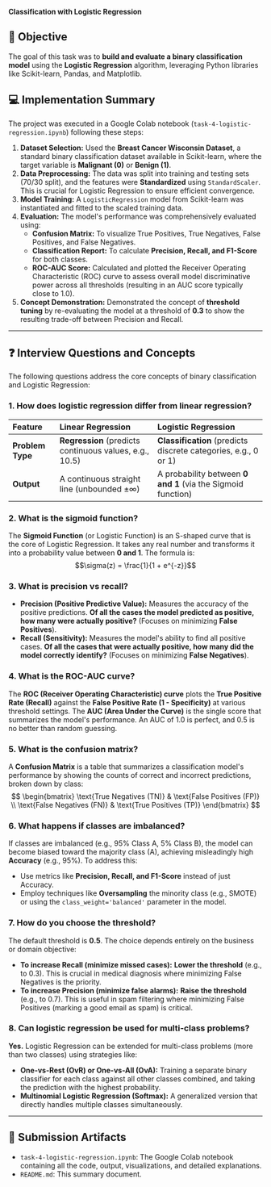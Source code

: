 **Classification with Logistic Regression**

## 🎯 Objective
The goal of this task was to **build and evaluate a binary classification model** using the **Logistic Regression** algorithm, leveraging Python libraries like Scikit-learn, Pandas, and Matplotlib.

## 💻 Implementation Summary

The project was executed in a Google Colab notebook (`task-4-logistic-regression.ipynb`) following these steps:

1.  **Dataset Selection:** Used the **Breast Cancer Wisconsin Dataset**, a standard binary classification dataset available in Scikit-learn, where the target variable is **Malignant (0)** or **Benign (1)**.
2.  **Data Preprocessing:** The data was split into training and testing sets (70/30 split), and the features were **Standardized** using `StandardScaler`. This is crucial for Logistic Regression to ensure efficient convergence.
3.  **Model Training:** A `LogisticRegression` model from Scikit-learn was instantiated and fitted to the scaled training data.
4.  **Evaluation:** The model's performance was comprehensively evaluated using:
    * **Confusion Matrix:** To visualize True Positives, True Negatives, False Positives, and False Negatives.
    * **Classification Report:** To calculate **Precision, Recall, and F1-Score** for both classes.
    * **ROC-AUC Score:** Calculated and plotted the Receiver Operating Characteristic (ROC) curve to assess overall model discriminative power across all thresholds (resulting in an AUC score typically close to 1.0).
5.  **Concept Demonstration:** Demonstrated the concept of **threshold tuning** by re-evaluating the model at a threshold of **0.3** to show the resulting trade-off between Precision and Recall.

---

## ❓ Interview Questions and Concepts

The following questions address the core concepts of binary classification and Logistic Regression:

### 1. How does logistic regression differ from linear regression?
| Feature | Linear Regression | Logistic Regression |
| :--- | :--- | :--- |
| **Problem Type** | **Regression** (predicts continuous values, e.g., 10.5) | **Classification** (predicts discrete categories, e.g., 0 or 1) |
| **Output** | A continuous straight line (unbounded $\pm\infty$) | A probability between **0 and 1** (via the Sigmoid function) |

### 2. What is the sigmoid function?
The **Sigmoid Function** (or Logistic Function) is an S-shaped curve that is the core of Logistic Regression. It takes any real number and transforms it into a probability value between **0 and 1**. The formula is: $$\sigma(z) = \frac{1}{1 + e^{-z}}$$

### 3. What is precision vs recall?
* **Precision (Positive Predictive Value):** Measures the accuracy of the positive predictions. **Of all the cases the model predicted as positive, how many were actually positive?** (Focuses on minimizing **False Positives**).
* **Recall (Sensitivity):** Measures the model's ability to find all positive cases. **Of all the cases that were actually positive, how many did the model correctly identify?** (Focuses on minimizing **False Negatives**).

### 4. What is the ROC-AUC curve?
The **ROC (Receiver Operating Characteristic) curve** plots the **True Positive Rate (Recall)** against the **False Positive Rate (1 - Specificity)** at various threshold settings. The **AUC (Area Under the Curve)** is the single score that summarizes the model's performance. An AUC of 1.0 is perfect, and 0.5 is no better than random guessing.

### 5. What is the confusion matrix?
A **Confusion Matrix** is a table that summarizes a classification model's performance by showing the counts of correct and incorrect predictions, broken down by class:
$$
\begin{bmatrix} 
\text{True Negatives (TN)} & \text{False Positives (FP)} \\ 
\text{False Negatives (FN)} & \text{True Positives (TP)} 
\end{bmatrix}
$$

### 6. What happens if classes are imbalanced?
If classes are imbalanced (e.g., 95% Class A, 5% Class B), the model can become biased toward the majority class (A), achieving misleadingly high **Accuracy** (e.g., 95%). To address this:
* Use metrics like **Precision, Recall, and F1-Score** instead of just Accuracy.
* Employ techniques like **Oversampling** the minority class (e.g., SMOTE) or using the `class_weight='balanced'` parameter in the model.

### 7. How do you choose the threshold?
The default threshold is **0.5**. The choice depends entirely on the business or domain objective:
* **To increase Recall (minimize missed cases):** **Lower the threshold** (e.g., to 0.3). This is crucial in medical diagnosis where minimizing False Negatives is the priority.
* **To increase Precision (minimize false alarms):** **Raise the threshold** (e.g., to 0.7). This is useful in spam filtering where minimizing False Positives (marking a good email as spam) is critical.

### 8. Can logistic regression be used for multi-class problems?
**Yes.** Logistic Regression can be extended for multi-class problems (more than two classes) using strategies like:
* **One-vs-Rest (OvR) or One-vs-All (OvA):** Training a separate binary classifier for each class against all other classes combined, and taking the prediction with the highest probability.
* **Multinomial Logistic Regression (Softmax):** A generalized version that directly handles multiple classes simultaneously.

---

## 🔗 Submission Artifacts
* `task-4-logistic-regression.ipynb`: The Google Colab notebook containing all the code, output, visualizations, and detailed explanations.
* `README.md`: This summary document.
